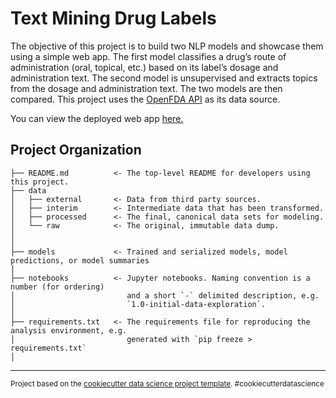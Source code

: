 Text Mining Drug Labels
==============================

The objective of this project is to build two NLP models and showcase them using a simple web app. The first model classifies a drug’s route of administration (oral, topical, etc.) based on its label’s dosage and administration text. The second model is unsupervised and extracts topics from the dosage and administration text. The two models are then compared. This project uses the <a target="_blank" href="https://open.fda.gov/apis/drug/label/">OpenFDA API</a> as its data source. 

You can view the deployed web app <a target="_blank" href="https://drug-labels.herokuapp.com/">here.</a>

Project Organization
------------

    ├── README.md          <- The top-level README for developers using this project.
    ├── data
    │   ├── external       <- Data from third party sources.
    │   ├── interim        <- Intermediate data that has been transformed.
    │   ├── processed      <- The final, canonical data sets for modeling.
    │   └── raw            <- The original, immutable data dump.
    │
    │
    ├── models             <- Trained and serialized models, model predictions, or model summaries
    │
    ├── notebooks          <- Jupyter notebooks. Naming convention is a number (for ordering)
    │                         and a short `-` delimited description, e.g.
    │                         `1.0-initial-data-exploration`.
    │
    ├── requirements.txt   <- The requirements file for reproducing the analysis environment, e.g.
    │                         generated with `pip freeze > requirements.txt`
    │


--------

<p><small>Project based on the <a target="_blank" href="https://drivendata.github.io/cookiecutter-data-science/">cookiecutter data science project template</a>. #cookiecutterdatascience</small></p>
